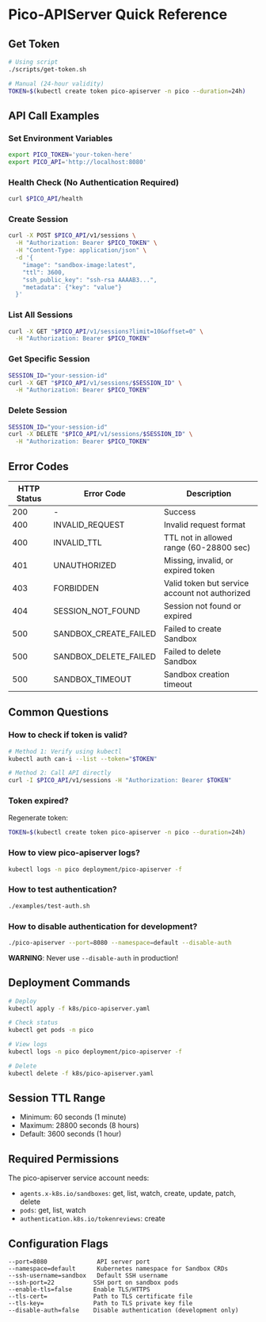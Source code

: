 # Pico-APIServer Quick Reference

## Get Token

```bash
# Using script
./scripts/get-token.sh

# Manual (24-hour validity)
TOKEN=$(kubectl create token pico-apiserver -n pico --duration=24h)
```

## API Call Examples

### Set Environment Variables

```bash
export PICO_TOKEN='your-token-here'
export PICO_API='http://localhost:8080'
```

### Health Check (No Authentication Required)

```bash
curl $PICO_API/health
```

### Create Session

```bash
curl -X POST $PICO_API/v1/sessions \
  -H "Authorization: Bearer $PICO_TOKEN" \
  -H "Content-Type: application/json" \
  -d '{
    "image": "sandbox-image:latest",
    "ttl": 3600,
    "ssh_public_key": "ssh-rsa AAAAB3...",
    "metadata": {"key": "value"}
  }'
```

### List All Sessions

```bash
curl -X GET "$PICO_API/v1/sessions?limit=10&offset=0" \
  -H "Authorization: Bearer $PICO_TOKEN"
```

### Get Specific Session

```bash
SESSION_ID="your-session-id"
curl -X GET "$PICO_API/v1/sessions/$SESSION_ID" \
  -H "Authorization: Bearer $PICO_TOKEN"
```

### Delete Session

```bash
SESSION_ID="your-session-id"
curl -X DELETE "$PICO_API/v1/sessions/$SESSION_ID" \
  -H "Authorization: Bearer $PICO_TOKEN"
```

## Error Codes

| HTTP Status | Error Code            | Description                                    |
| ----------- | --------------------- | ---------------------------------------------- |
| 200         | -                     | Success                                        |
| 400         | INVALID_REQUEST       | Invalid request format                         |
| 400         | INVALID_TTL           | TTL not in allowed range (60-28800 sec)        |
| 401         | UNAUTHORIZED          | Missing, invalid, or expired token             |
| 403         | FORBIDDEN             | Valid token but service account not authorized |
| 404         | SESSION_NOT_FOUND     | Session not found or expired                   |
| 500         | SANDBOX_CREATE_FAILED | Failed to create Sandbox                       |
| 500         | SANDBOX_DELETE_FAILED | Failed to delete Sandbox                       |
| 500         | SANDBOX_TIMEOUT       | Sandbox creation timeout                       |

## Common Questions

### How to check if token is valid?

```bash
# Method 1: Verify using kubectl
kubectl auth can-i --list --token="$TOKEN"

# Method 2: Call API directly
curl -I $PICO_API/v1/sessions -H "Authorization: Bearer $TOKEN"
```

### Token expired?

Regenerate token:
```bash
TOKEN=$(kubectl create token pico-apiserver -n pico --duration=24h)
```

### How to view pico-apiserver logs?

```bash
kubectl logs -n pico deployment/pico-apiserver -f
```

### How to test authentication?

```bash
./examples/test-auth.sh
```

### How to disable authentication for development?

```bash
./pico-apiserver --port=8080 --namespace=default --disable-auth
```

**WARNING**: Never use `--disable-auth` in production!

## Deployment Commands

```bash
# Deploy
kubectl apply -f k8s/pico-apiserver.yaml

# Check status
kubectl get pods -n pico

# View logs
kubectl logs -n pico deployment/pico-apiserver -f

# Delete
kubectl delete -f k8s/pico-apiserver.yaml
```

## Session TTL Range

- Minimum: 60 seconds (1 minute)
- Maximum: 28800 seconds (8 hours)
- Default: 3600 seconds (1 hour)

## Required Permissions

The pico-apiserver service account needs:
- `agents.x-k8s.io/sandboxes`: get, list, watch, create, update, patch, delete
- `pods`: get, list, watch
- `authentication.k8s.io/tokenreviews`: create

## Configuration Flags

```
--port=8080              API server port
--namespace=default      Kubernetes namespace for Sandbox CRDs
--ssh-username=sandbox   Default SSH username
--ssh-port=22           SSH port on sandbox pods
--enable-tls=false      Enable TLS/HTTPS
--tls-cert=             Path to TLS certificate file
--tls-key=              Path to TLS private key file
--disable-auth=false    Disable authentication (development only)
```
